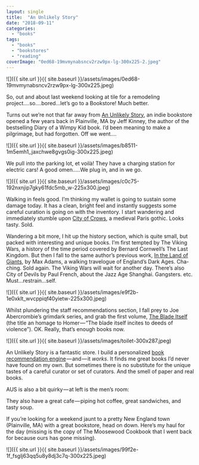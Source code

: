 ```yaml
---
layout: single
title:  "An Unlikely Story"
date: "2018-09-11"
categories: 
  - "books"
tags: 
  - "books"
  - "bookstores"
  - "reading"
coverImage: "0ed68-19mvmynabsncv2rzw9px-lg-300x225-2.jpeg"
---
```


![]({{ site.url }}{{ site.baseurl }}/assets/images/0ed68-19mvmynabsncv2rzw9px-lg-300x225.jpeg)

So, out and about last weekend looking at tile for a remodeling project….so….bored…let’s go to a Bookstore! Much better.

Turns out we’re not that far away from [An Unlikely Story](https://www.anunlikelystory.com/), an indie bookstore opened a few years back in Plainville, MA by Jeff Kinney, the author of the bestselling Diary of a Wimpy Kid book. I’d been meaning to make a pilgrimage, but had forgotten. Off we went….

![]({{ site.url }}{{ site.baseurl }}/assets/images/b8511-1m5emh1_jaxchwe8gvgs0ig-300x225.jpeg)

We pull into the parking lot, et voilà! They have a charging station for electric cars! A good omen…..We plug in, and in we go.

![]({{ site.url }}{{ site.baseurl }}/assets/images/c0c75-192nxnjip7gky61fdc5mb_w-225x300.jpeg)

Walking in feels good. I’m thinking my wallet is going to sustain some damage today. It has a clean, bright feel and instantly suggests some careful curation is going on with the inventory. I start wandering and immediately stumble upon [City of Crows](https://www.thehawaiiproject.com/book/City-of-Crows--by--Chris-Womersley--405651), a medieval Paris gothic. Looks tasty. Sold.

Wandering a bit more, I hit up the history section, which is quite small, but packed with interesting and unique books. I’m first tempted by The Viking Wars, a history of the time period covered by Bernard Cornwell’s The Last Kingdom. But then I fall to the same author’s previous work, [In the Land of Giants](https://www.thehawaiiproject.com/book/In-the-Land-of-Giants-A-Journey-Through-the-Dark-Ages--by--Max-Adams--237650), by Max Adams, a walking travelogue of England’s Dark Ages. Cha-ching. Sold again. The Viking Wars will wait for another day. There’s also City of Devils by Paul French, about the Jazz Age Shanghai. Gangsters. etc. Must…restrain…self.

![]({{ site.url }}{{ site.baseurl }}/assets/images/e9f2b-1e0xklt_wvcppiqf40yietw-225x300.jpeg)

Whilst plundering the staff recommendations section, I fall prey to Joe Abercrombie’s grimdark series, and grab the first volume, [The Blade Itself](https://www.thehawaiiproject.com/book/The-Blade-Itself--by--Joe-Abercrombie--29218) (the title an homage to Homer — “The blade itself incites to deeds of violence”). OK. Really, that’s enough books now.

![]({{ site.url }}{{ site.baseurl }}/assets/images/toilet-300x287.jpeg)

An Unlikely Story is a fantastic store. I build a personalized [book recommendation engine](https://www.thehawaiiproject.com) — and — it _works_. It finds me great books I’d never have found on my own. But sometimes there is no substitute for the unique tastes of a careful curator or set of curators. And the smell of paper and real books.

AUS is also a bit quirky — at left is the men’s room:

They also have a great cafe — piping hot coffee, great sandwiches, and tasty soup.

If you’re looking for a weekend jaunt to a pretty New England town (Plainville, MA) with a great bookstore, head on down. Here’s my haul for the day (missing is the copy of The Moosewood Cookbook that I went back for because ours has gone missing).

![]({{ site.url }}{{ site.baseurl }}/assets/images/99f2e-1f_fsglj63qq5u8y8dj3c7q-300x225.jpeg)
